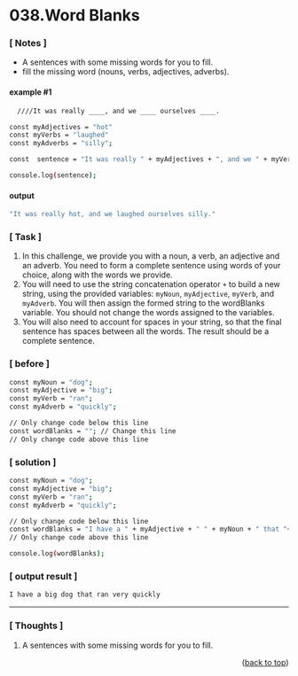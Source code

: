 <a name="topage"></a>

# 038.Word Blanks

### [ Notes ]
  * A sentences with some missing words for you to fill.
  * fill the missing word (nouns, verbs, adjectives, adverbs). 

#### example #1

```sh
  ////It was really ____, and we ____ ourselves ____.

const myAdjectives = "hot"
const myVerbs = "laughed"
const myAdverbs = "silly";

const  sentence = "It was really " + myAdjectives + ", and we " + myVerbs + " ourselves " + myAdverbs + ".";

console.log(sentence);
```

#### output
```sh
"It was really hot, and we laughed ourselves silly."
```

### [ Task ]
  1. In this challenge, we provide you with a noun, a verb, an adjective and an adverb. You need to form a complete sentence using words of your choice, along with the words we provide.
  2. You will need to use the string concatenation operator `+` to build a new string, using the provided variables: `myNoun`, `myAdjective`, `myVerb`, and `myAdverb`. You will then assign the formed string to the wordBlanks variable. You should not change the words assigned to the variables.
  3. You will also need to account for spaces in your string, so that the final sentence has spaces between all the words. The result should be a complete sentence.

### [ before ]

```sh
const myNoun = "dog";
const myAdjective = "big";
const myVerb = "ran";
const myAdverb = "quickly";

// Only change code below this line
const wordBlanks = ""; // Change this line
// Only change code above this line
```

### [ solution ]

```sh
const myNoun = "dog";
const myAdjective = "big";
const myVerb = "ran";
const myAdverb = "quickly";

// Only change code below this line
const wordBlanks = "I have a " + myAdjective + " " + myNoun + " that "+  myVerb + " very " + myAdverb; // Change this line
// Only change code above this line

console.log(wordBlanks);
```

### [ output result ]

```sh
I have a big dog that ran very quickly
```

-----

### [ Thoughts ]

  1. A sentences with some missing words for you to fill.
 

<p align="right">(<a href="#topage">back to top</a>)</p>
<br/>
<br/>
